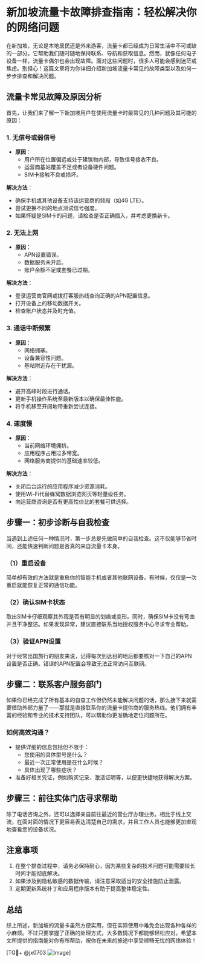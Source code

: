 # 新加坡流量卡故障排查指南：轻松解决你的网络问题

在新加坡，无论是本地居民还是外来游客，流量卡都已经成为日常生活中不可或缺的一部分。它帮助我们随时随地保持联系、导航和获取信息。然而，就像任何电子设备一样，流量卡偶尔也会出现故障。面对这些问题时，很多人可能会感到迷茫或焦虑。别担心！这篇文章将为你详细介绍新加坡流量卡常见的故障类型以及如何一步步排查和解决问题。

## 流量卡常见故障及原因分析

首先，让我们来了解一下新加坡用户在使用流量卡时最常见的几种问题及其可能的原因：

### 1. **无信号或弱信号**
   - **原因**：
     - 用户所在位置偏远或处于建筑物内部，导致信号接收不良。
     - 运营商基站覆盖不足或者设备硬件问题。
     - SIM卡接触不良或损坏。

   **解决方法**：
   - 确保手机或其他设备支持该运营商的频段（如4G LTE）。
   - 尝试更换不同的地点测试信号强度。
   - 如果怀疑是SIM卡的问题，请检查是否正确插入，并考虑更换新卡。

### 2. **无法上网**
   - **原因**：
     - APN设置错误。
     - 数据服务未开启。
     - 账户余额不足或套餐已过期。

   **解决方法**：
   - 登录运营商官网或拨打客服热线查询正确的APN配置信息。
   - 打开设备上的移动数据开关。
   - 检查账户状态并及时充值。

### 3. **通话中断频繁**
   - **原因**：
     - 网络拥塞。
     - 设备兼容性问题。
     - 基站附近存在干扰源。

   **解决方法**：
   - 避开高峰时段进行通话。
   - 更新手机操作系统至最新版本以确保最佳性能。
   - 将手机移至开阔地带重新尝试连接。

### 4. **速度慢**
   - **原因**：
     - 当前网络环境拥挤。
     - 应用程序占用过多带宽。
     - 网络服务商提供的基础速率较低。

   **解决方法**：
   - 关闭后台运行的应用程序减少资源消耗。
   - 使用Wi-Fi代替蜂窝数据浏览网页等轻量级任务。
   - 向运营商咨询是否有更高性价比的套餐可供选择。

## 步骤一：初步诊断与自我检查

当遇到上述任何一种情况时，第一步总是先做简单的自我检查。这不仅能够节省时间，还能快速判断问题是否真的来自流量卡本身。

### （1）重启设备
简单却有效的方法就是重启你的智能手机或者其他联网设备。有时候，仅仅是一次重启就能恢复正常的通信功能。

### （2）确认SIM卡状态
取出SIM卡仔细观察其外观是否有明显的划痕或变形。同时，确保SIM卡没有弯曲并且干净整洁。如果发现异常，建议直接联系当地授权服务中心寻求专业帮助。

### （3）验证APN设置
对于经常出国旅行的朋友来说，记得每次到达目的地后都要核对一下自己的APN设置是否正确。错误的APN配置会导致无法正常访问互联网。

## 步骤二：联系客户服务部门

如果你已经完成了所有基本的自查工作但仍然未能解决问题的话，那么接下来就需要借助外部力量了——那就是直接联系你的流量卡提供商的服务热线。他们拥有丰富的经验和专业的技术支持团队，可以帮助你更准确地定位问题所在。

### 如何高效沟通？
- 提供详细的信息包括但不限于：
  - 您使用的具体型号是什么？
  - 最近一次正常使用是在什么时候？
  - 具体出现了哪些症状？
- 准备好相关凭证，例如购买记录、激活证明等，以便更快捷地获得解决方案。

## 步骤三：前往实体门店寻求帮助

除了电话咨询之外，还可以选择亲自前往最近的营业厅办理业务。相比于线上交流，在面对面的情况下更容易表达清楚自己的需求，并且工作人员也能够更加直观地查看您的设备状况。

## 注意事项

1. 在整个排查过程中，请务必保持耐心，因为某些复杂的技术问题可能需要较长时间才能彻底解决。
2. 如果涉及到隐私敏感的数据传输，请注意采取适当的安全措施防止泄露。
3. 定期更新系统补丁和应用程序版本有助于提高整体稳定性。

## 总结

综上所述，新加坡的流量卡虽然方便实用，但在实际使用中难免会出现各种各样的小麻烦。不过只要掌握了正确的处理方式，大多数情况下都能够轻松应对。希望本文所提供的指南能对你有所帮助，祝你在未来的旅途中享受顺畅无忧的网络体验！

[TG💪+ @jx0703 ![Image](https://github.com/user-attachments/assets/dbca1d08-cadb-493c-b0ec-ad6f7a83f270)]